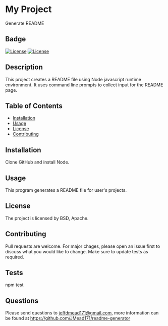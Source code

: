 
  # My Project       
  Generate README 
  


  ## Badge
  [![License](https://img.shields.io/badge/License-BSD%203--Clause-blue.svg)](https://opensource.org/licenses/BSD-3-Clause) [![License](https://img.shields.io/badge/License-Apache%202.0-blue.svg)](https://opensource.org/licenses/Apache-2.0)



  ## Description
  This project creates a README file using Node javascript runtime environment.  It uses command line prompts to collect input for the README page.



  ## Table of Contents
  
  * [Installation](#installation)
  * [Usage](#usage)
  * [License](#license)
  * [Contributing](#contributing)

  

  ## Installation
  Clone GitHub and install Node.
  

  
  ## Usage 
  This program generates a README file for user's projects. 
  


  ## License
  The project is licensed by BSD, Apache. 
  

    
  ## Contributing
  Pull requests are welcome. For major chages, please open an issue first to discuss what you would like to change. Make sure to update tests as required.
  


  ## Tests
  npm test


  
  ## Questions
  Please send questions to jeffdmead171@gmail.com, more information can be found at https://github.com/JMead171/readme-generator
  